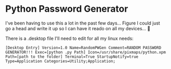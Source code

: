 # Python Password Generator

I've been having to use this a lot in the past few days... Figure I could just go a head and write it up so I can have it reado on all my devices... :information_desk_person:

There is a .desktop file I'll need to edit for all my linux needs:

`[Desktop Entry]
Version=1.0
Name=RandomPWGen
Comment=RANDOM PASSWORD GENERATOR!!!
Exec=[python .py Path]
Icon=/usr/share/pixmaps/python.xpm
Path=[path to the folder]
Terminal=True
StartupNotify=true
Type=Application
Categories=Utility;Application;`